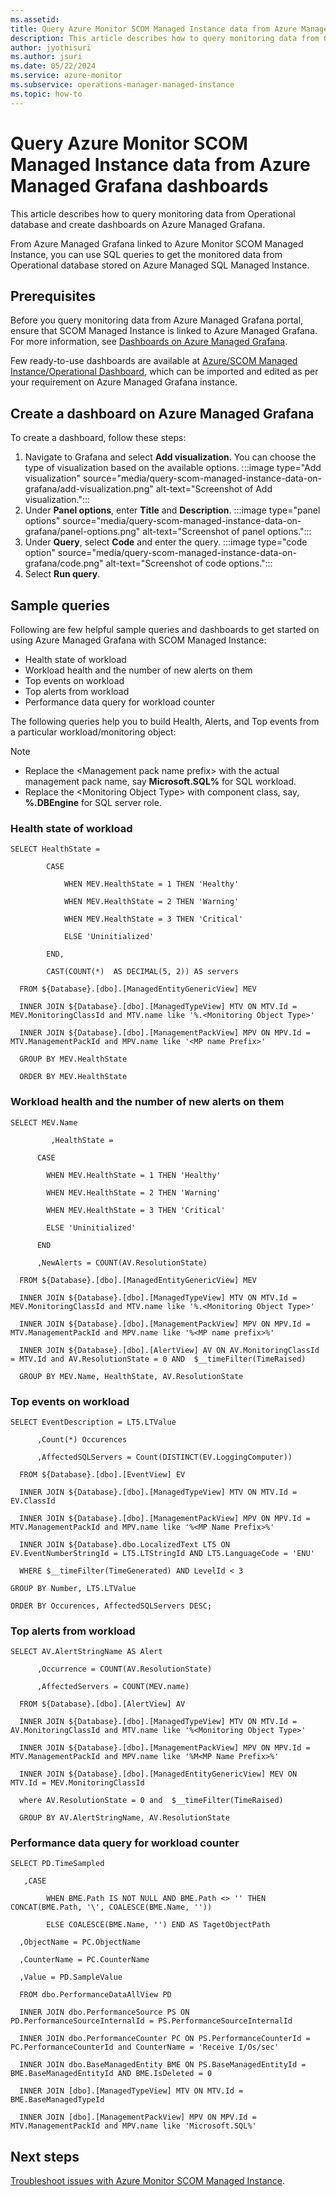 ```yaml
---
ms.assetid: 
title: Query Azure Monitor SCOM Managed Instance data from Azure Managed Grafana dashboards.
description: This article describes how to query monitoring data from Operational database and create dashboards on Azure Managed Grafana.
author: jyothisuri
ms.author: jsuri
ms.date: 05/22/2024
ms.service: azure-monitor
ms.subservice: operations-manager-managed-instance
ms.topic: how-to
---
```


# Query Azure Monitor SCOM Managed Instance data from Azure Managed Grafana dashboards

This article describes how to query monitoring data from Operational database and create dashboards on Azure Managed Grafana.

From Azure Managed Grafana linked to Azure Monitor SCOM Managed Instance, you can use SQL queries to get the monitored data from Operational database stored on Azure Managed SQL Managed Instance.

## Prerequisites

Before you query monitoring data from Azure Managed Grafana portal, ensure that SCOM Managed Instance is linked to Azure Managed Grafana. For more information, see [Dashboards on Azure Managed Grafana](./dashboards-on-azure-managed-grafana.md). 

Few ready-to-use dashboards are available at [Azure/SCOM Managed Instance/Operational Dashboard](https://grafana.com/grafana/dashboards/19919-azure-scom-managed-instance-operational-dashboard/), which can be imported and edited as per your requirement on Azure Managed Grafana instance.

## Create a dashboard on Azure Managed Grafana

To create a dashboard, follow these steps:

1. Navigate to Grafana and select **Add visualization**. You can choose the type of visualization based on the available options.
   :::image type="Add visualization" source="media/query-scom-managed-instance-data-on-grafana/add-visualization.png" alt-text="Screenshot of Add visualization.":::
1. Under **Panel options**, enter **Title** and **Description**.
   :::image type="panel options" source="media/query-scom-managed-instance-data-on-grafana/panel-options.png" alt-text="Screenshot of panel options.":::
1. Under **Query**, select **Code** and enter the query.
   :::image type="code option" source="media/query-scom-managed-instance-data-on-grafana/code.png" alt-text="Screenshot of code options.":::
1. Select **Run query**.

## Sample queries

Following are few helpful sample queries and dashboards to get started on using Azure Managed Grafana with SCOM Managed Instance:

- Health state of workload  
- Workload health and the number of new alerts on them  
- Top events on workload
- Top alerts from workload  
- Performance data query for workload counter

The following queries help you to build Health, Alerts, and Top events from a particular workload/monitoring object:

>[!NOTE]
>- Replace the \<Management pack name prefix\> with the actual management pack name, say **Microsoft.SQL%** for SQL workload.
>- Replace the \<Monitoring Object Type\> with component class, say, **%.DBEngine** for SQL server role.

### Health state of workload  

```
SELECT HealthState =  

        CASE  

            WHEN MEV.HealthState = 1 THEN 'Healthy'  

            WHEN MEV.HealthState = 2 THEN 'Warning'  

            WHEN MEV.HealthState = 3 THEN 'Critical'  

            ELSE 'Uninitialized'  

        END,  

        CAST(COUNT(*)  AS DECIMAL(5, 2)) AS servers  

  FROM ${Database}.[dbo].[ManagedEntityGenericView] MEV  

  INNER JOIN ${Database}.[dbo].[ManagedTypeView] MTV ON MTV.Id = MEV.MonitoringClassId and MTV.name like '%.<Monitoring Object Type>'  

  INNER JOIN ${Database}.[dbo].[ManagementPackView] MPV ON MPV.Id = MTV.ManagementPackId and MPV.name like '<MP name Prefix>'  

  GROUP BY MEV.HealthState  

  ORDER BY MEV.HealthState  
```

### Workload health and the number of new alerts on them  

```
SELECT MEV.Name  

         ,HealthState =   

      CASE   

        WHEN MEV.HealthState = 1 THEN 'Healthy'  

        WHEN MEV.HealthState = 2 THEN 'Warning'  

        WHEN MEV.HealthState = 3 THEN 'Critical'  

        ELSE 'Uninitialized'  

      END  

      ,NewAlerts = COUNT(AV.ResolutionState)  

  FROM ${Database}.[dbo].[ManagedEntityGenericView] MEV  

  INNER JOIN ${Database}.[dbo].[ManagedTypeView] MTV ON MTV.Id = MEV.MonitoringClassId and MTV.name like '%.<Monitoring Object Type>'  

  INNER JOIN ${Database}.[dbo].[ManagementPackView] MPV ON MPV.Id = MTV.ManagementPackId and MPV.name like '%<MP name prefix>%'  

  INNER JOIN ${Database}.[dbo].[AlertView] AV ON AV.MonitoringClassId = MTV.Id and AV.ResolutionState = 0 AND  $__timeFilter(TimeRaised)  

  GROUP BY MEV.Name, HealthState, AV.ResolutionState  
```

### Top events on workload

```
SELECT EventDescription = LT5.LTValue  

      ,Count(*) Occurences  

      ,AffectedSQLServers = Count(DISTINCT(EV.LoggingComputer))  

  FROM ${Database}.[dbo].[EventView] EV  

  INNER JOIN ${Database}.[dbo].[ManagedTypeView] MTV ON MTV.Id = EV.ClassId   

  INNER JOIN ${Database}.[dbo].[ManagementPackView] MPV ON MPV.Id = MTV.ManagementPackId and MPV.name like '%<MP Name Prefix>%'  

  INNER JOIN ${Database}.dbo.LocalizedText LT5 ON EV.EventNumberStringId = LT5.LTStringId AND LT5.LanguageCode = 'ENU'  

  WHERE $__timeFilter(TimeGenerated) AND LevelId < 3  

GROUP BY Number, LT5.LTValue  

ORDER BY Occurences, AffectedSQLServers DESC;  
```

### Top alerts from workload  

```
SELECT AV.AlertStringName AS Alert  

      ,Occurrence = COUNT(AV.ResolutionState)  

      ,AffectedServers = COUNT(MEV.name)  

  FROM ${Database}.[dbo].[AlertView] AV  

  INNER JOIN ${Database}.[dbo].[ManagedTypeView] MTV ON MTV.Id = AV.MonitoringClassId and MTV.name like '%<Monitoring Object Type>'  

  INNER JOIN ${Database}.[dbo].[ManagementPackView] MPV ON MPV.Id = MTV.ManagementPackId and MPV.name like '%M<MP Name Prefix>%'  

  INNER JOIN ${Database}.[dbo].[ManagedEntityGenericView] MEV ON MTV.Id = MEV.MonitoringClassId  

  where AV.ResolutionState = 0 and  $__timeFilter(TimeRaised)  

  GROUP BY AV.AlertStringName, AV.ResolutionState 
```

### Performance data query for workload counter

```
SELECT PD.TimeSampled 

   ,CASE  

		WHEN BME.Path IS NOT NULL AND BME.Path <> '' THEN CONCAT(BME.Path, '\', COALESCE(BME.Name, '')) 

		ELSE COALESCE(BME.Name, '') END AS TagetObjectPath 

  ,ObjectName = PC.ObjectName 

  ,CounterName = PC.CounterName 

  ,Value = PD.SampleValue 

  FROM dbo.PerformanceDataAllView PD  

  INNER JOIN dbo.PerformanceSource PS ON PD.PerformanceSourceInternalId = PS.PerformanceSourceInternalId 

  INNER JOIN dbo.PerformanceCounter PC ON PS.PerformanceCounterId = PC.PerformanceCounterId and CounterName = 'Receive I/Os/sec' 

  INNER JOIN dbo.BaseManagedEntity BME ON PS.BaseManagedEntityId = BME.BaseManagedEntityId AND BME.IsDeleted = 0  

  INNER JOIN [dbo].[ManagedTypeView] MTV ON MTV.Id = BME.BaseManagedTypeId  

  INNER JOIN [dbo].[ManagementPackView] MPV ON MPV.Id = MTV.ManagementPackId and MPV.name like 'Microsoft.SQL%' 
```

## Next steps

[Troubleshoot issues with Azure Monitor SCOM Managed Instance](troubleshoot-scom-managed-instance.md).
